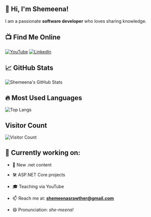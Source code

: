 ## 👋 Hi, I'm Shemeena!

I am a passionate **software developer** who loves sharing knowledge.

## 📺 Find Me Online

[![YouTube](https://img.shields.io/badge/YouTube-red?style=for-the-badge&logo=youtube)](https://www.youtube.com/@CoderC-ur5et) [![LinkedIn](https://img.shields.io/badge/LinkedIn-blue?style=for-the-badge&logo=linkedin)](https://www.linkedin.com/in/shemeenasulaiman/)
  
  
## 📈 GitHub Stats
![Shemeena's GitHub Stats](https://github-readme-stats.vercel.app/api?username=ShemeenaRawther&show_icons=true&theme=radical)

## 🔥 Most Used Languages
![Top Langs](https://github-readme-stats.vercel.app/api/top-langs/?username=ShemeenaRawther&layout=compact&theme=radical)

## Visitor Count
![Visitor Count](https://count.getloli.com/get/@ShemeenaRawther?theme=rule34)

## 🔭 Currently working on:
- 🚀 New .net content
- 🛠️ ASP.NET Core projects
- 🎓 Teaching via YouTube

- 📫 Reach me at: **shemeenasrawther@gmail.com**
- 😄 Pronunciation: _she-meena!_
<!--
**ShemeenaRawther/ShemeenaRawther** is a ✨ _special_ ✨ repository because its `README.md` (this file) appears on your GitHub profile.

Here are some ideas to get you started:

- 🔭 I’m currently working on ...
- 🌱 I’m currently learning ...
- 👯 I’m looking to collaborate on ...
- 🤔 I’m looking for help with ...
- 💬 Ask me about ...
- 📫 How to reach me: ...
- 😄 Pronouns: ...
- ⚡ Fun fact: ...
-->
